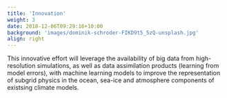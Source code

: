 ```yaml
---
title: 'Innovation'
weight: 3
date: 2018-12-06T09:29:16+10:00
background: 'images/dominik-schroder-FIKD9t5_5zQ-unsplash.jpg'
align: right
---
```


This innovative effort will leverage the availability of big data from high-resolution simulations, as well as data assimilation products (learning from model errors), with machine learning models to improve the representation of subgrid physics in the ocean, sea-ice and atmosphere components of existsing climate models.
